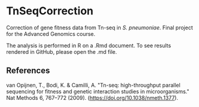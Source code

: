 # TnSeqCorrection
Correction of gene fitness data from Tn-seq in *S. pneumoniae*. Final project for the Advanced Genomics course.

The analysis is performed in R on a .Rmd document. To see results rendered in GitHub, please open the .md file.

## References
van Opijnen, T., Bodi, K. & Camilli, A. "Tn-seq: high-throughput parallel sequencing for fitness and genetic interaction studies in microorganisms." Nat Methods 6, 767–772 (2009). (https://doi.org/10.1038/nmeth.1377).